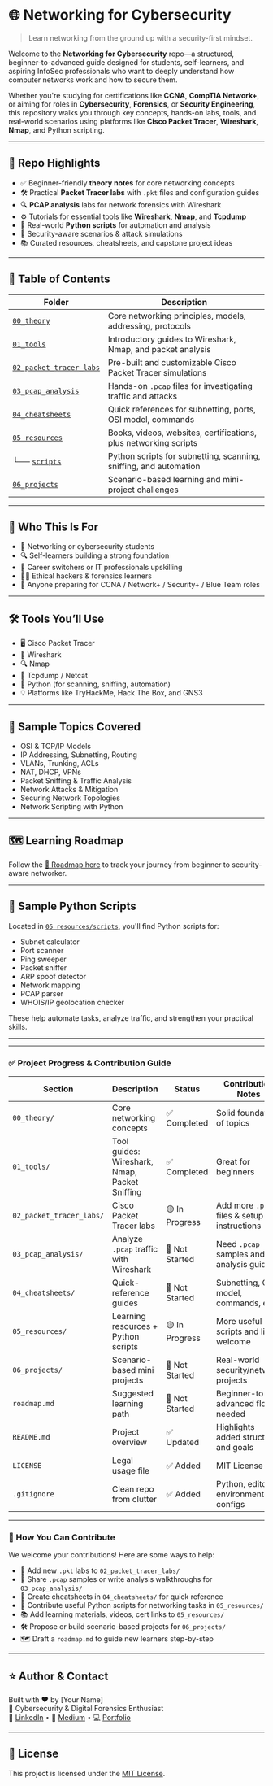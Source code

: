 # 🌐 Networking for Cybersecurity

> Learn networking from the ground up with a security-first mindset.

Welcome to the **Networking for Cybersecurity** repo—a structured, beginner-to-advanced guide designed for students, self-learners, and aspiring InfoSec professionals who want to deeply understand how computer networks work and how to secure them.

Whether you're studying for certifications like **CCNA**, **CompTIA Network+**, or aiming for roles in **Cybersecurity**, **Forensics**, or **Security Engineering**, this repository walks you through key concepts, hands-on labs, tools, and real-world scenarios using platforms like **Cisco Packet Tracer**, **Wireshark**, **Nmap**, and Python scripting.

---

## 📌 Repo Highlights

- ✅ Beginner-friendly **theory notes** for core networking concepts
- 🛠️ Practical **Packet Tracer labs** with `.pkt` files and configuration guides
- 🔍 **PCAP analysis** labs for network forensics with Wireshark
- ⚙️ Tutorials for essential tools like **Wireshark**, **Nmap**, and **Tcpdump**
- 🐍 Real-world **Python scripts** for automation and analysis
- 🔐 Security-aware scenarios & attack simulations
- 📚 Curated resources, cheatsheets, and capstone project ideas

---

## 📖 Table of Contents

| Folder | Description |
|--------|-------------|
| [`00_theory`](./00_theory) | Core networking principles, models, addressing, protocols |
| [`01_tools`](./01_tools) | Introductory guides to Wireshark, Nmap, and packet analysis |
| [`02_packet_tracer_labs`](./02_packet_tracer_labs) | Pre-built and customizable Cisco Packet Tracer simulations |
| [`03_pcap_analysis`](./03_pcap_analysis) | Hands-on `.pcap` files for investigating traffic and attacks |
| [`04_cheatsheets`](./04_cheatsheets) | Quick references for subnetting, ports, OSI model, commands |
| [`05_resources`](./05_resources) | Books, videos, websites, certifications, plus networking scripts |
| └── [`scripts`](./05_resources/scripts) | Python scripts for subnetting, scanning, sniffing, and automation |
| [`06_projects`](./06_projects) | Scenario-based learning and mini-project challenges |

---

## 🚀 Who This Is For

- 📘 Networking or cybersecurity students
- 🔍 Self-learners building a strong foundation
- 🎯 Career switchers or IT professionals upskilling
- 👩‍💻 Ethical hackers & forensics learners
- 💼 Anyone preparing for CCNA / Network+ / Security+ / Blue Team roles

---

## 🛠️ Tools You’ll Use

- 🖥️ Cisco Packet Tracer  
- 📡 Wireshark  
- 🔍 Nmap  
- 🧰 Tcpdump / Netcat  
- 🐍 Python (for scanning, sniffing, automation)  
- 💡 Platforms like TryHackMe, Hack The Box, and GNS3

---

## 🧠 Sample Topics Covered

- OSI & TCP/IP Models  
- IP Addressing, Subnetting, Routing  
- VLANs, Trunking, ACLs  
- NAT, DHCP, VPNs  
- Packet Sniffing & Traffic Analysis  
- Network Attacks & Mitigation  
- Securing Network Topologies  
- Network Scripting with Python

---

## 🗺️ Learning Roadmap

Follow the [📍 Roadmap here](./roadmap.md) to track your journey from beginner to security-aware networker.

---

## 🧪 Sample Python Scripts

Located in [`05_resources/scripts`](./05_resources/scripts), you'll find Python scripts for:

- Subnet calculator
- Port scanner
- Ping sweeper
- Packet sniffer
- ARP spoof detector
- Network mapping
- PCAP parser
- WHOIS/IP geolocation checker

These help automate tasks, analyze traffic, and strengthen your practical skills.

---

---

### ✅ Project Progress & Contribution Guide

| Section | Description | Status | Contribution Notes |
|---------|-------------|--------|--------------------|
| `00_theory/` | Core networking concepts | ✅ Completed | Solid foundation of topics |
| `01_tools/` | Tool guides: Wireshark, Nmap, Packet Sniffing | ✅ Completed | Great for beginners |
| `02_packet_tracer_labs/` | Cisco Packet Tracer labs | 🟡 In Progress | Add more `.pkt` files & setup instructions |
| `03_pcap_analysis/` | Analyze `.pcap` traffic with Wireshark | 🔲 Not Started | Need `.pcap` samples and analysis guides |
| `04_cheatsheets/` | Quick-reference guides | 🔲 Not Started | Subnetting, OSI model, commands, etc. |
| `05_resources/` | Learning resources + Python scripts | 🟡 In Progress | More useful scripts and links welcome |
| `06_projects/` | Scenario-based mini projects | 🔲 Not Started | Real-world security/network projects |
| `roadmap.md` | Suggested learning path | 🔲 Not Started | Beginner-to-advanced flow needed |
| `README.md` | Project overview | ✅ Updated | Highlights added structure and goals |
| `LICENSE` | Legal usage file | ✅ Added | MIT License |
| `.gitignore` | Clean repo from clutter | ✅ Added | Python, editor & environment configs |

---

### 🙋 How You Can Contribute

We welcome your contributions! Here are some ways to help:

- 🧪 Add new `.pkt` labs to `02_packet_tracer_labs/`
- 📁 Share `.pcap` samples or write analysis walkthroughs for `03_pcap_analysis/`
- 🧠 Create cheatsheets in `04_cheatsheets/` for quick reference
- 🐍 Contribute useful Python scripts for networking tasks in `05_resources/`
- 📚 Add learning materials, videos, cert links to `05_resources/`
- 🛠️ Propose or build scenario-based projects for `06_projects/`
- 🗺️ Draft a `roadmap.md` to guide new learners step-by-step


---

## ⭐ Author & Contact

Built with ❤️ by [Your Name]  
💼 Cybersecurity & Digital Forensics Enthusiast  
🔗 [LinkedIn](https://www.linkedin.com/in/your-profile) • 📝 [Medium](https://medium.com/@your-handle) • 💻 [Portfolio](https://your-website.com)

---

## 📜 License

This project is licensed under the [MIT License](./LICENSE).
